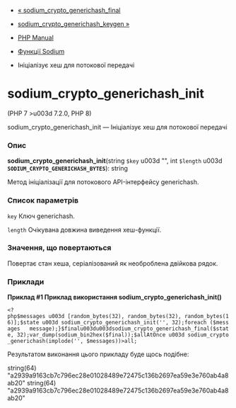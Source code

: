 - [«
sodium_crypto_generichash_final](function.sodium-crypto-generichash-final.md)
- [sodium_crypto_generichash_keygen
»](function.sodium-crypto-generichash-keygen.md)

- [PHP Manual](index.md)
- [Функції Sodium](ref.sodium.md)
- Ініціалізує хеш для потокової передачі

# sodium_crypto_generichash_init

(PHP 7 \>u003d 7.2.0, PHP 8)

sodium_crypto_generichash_init — Ініціалізує хеш для потокової
передачі

### Опис

**sodium_crypto_generichash_init**(string `$key` u003d "", int `$length` u003d
**`SODIUM_CRYPTO_GENERICHASH_BYTES`**): string

Метод ініціалізації для потокового API-інтерфейсу generichash.

### Список параметрів

`key`
Ключ generichash.

`length`
Очікувана довжина виведення хеш-функції.

### Значення, що повертаються

Повертає стан хеша, серіалізований як необроблена двійкова
рядок.

### Приклади

**Приклад #1 Приклад використання **sodium_crypto_generichash_init()****

`<?php$messages u003d [random_bytes(32), random_bytes(32), random_bytes(16)];$state u003d sodium_crypto_generichash_init('', 32);foreach ($messages   message);}$finalu003du003dsodium_crypto_generichash_final($state, 32);var_dump(sodium_bin2hex($final));$allAtOnce u003d sodium_crypto_generichash(implode('', $messages))>all; `

Результатом виконання цього прикладу буде щось подібне:

string(64) "a2939a9163cb7c796ec28e01028489e72475c136b2697ea59e3e760ab4a8ab20"
string(64) "a2939a9163cb7c796ec28e01028489e72475c136b2697ea59e3e760ab4a8ab20"
